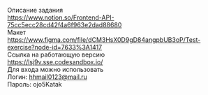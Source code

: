 Описание задания  
https://www.notion.so/Frontend-API-75cc5ecc28cd42f4a6f963e2dad88680  
Макет  
https://www.figma.com/file/dCM3HsX0D9gD84angpbUB3oP/Test-exercise?node-id=7633%3A1417  
Cсылка на работающую версию  
https://lsj9v.sse.codesandbox.io/  
Для входа можно использовать  
Логин: hhmail0123@mail.ru  
Пароль: ojo5Katak  
